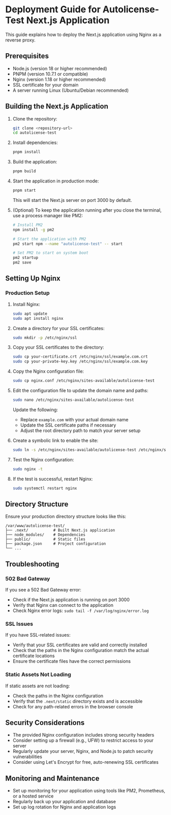 # Deployment Guide for Autolicense-Test Next.js Application

This guide explains how to deploy the Next.js application using Nginx as a reverse proxy.

## Prerequisites

- Node.js (version 18 or higher recommended)
- PNPM (version 10.7.1 or compatible)
- Nginx (version 1.18 or higher recommended)
- SSL certificate for your domain
- A server running Linux (Ubuntu/Debian recommended)

## Building the Next.js Application

1. Clone the repository:

    ```bash
    git clone <repository-url>
    cd autolicense-test
    ```

2. Install dependencies:

    ```bash
    pnpm install
    ```

3. Build the application:

    ```bash
    pnpm build
    ```

4. Start the application in production mode:

    ```bash
    pnpm start
    ```

    This will start the Next.js server on port 3000 by default.

5. (Optional) To keep the application running after you close the terminal, use a process manager like PM2:

    ```bash
    # Install PM2
    npm install -g pm2

    # Start the application with PM2
    pm2 start npm --name "autolicense-test" -- start

    # Set PM2 to start on system boot
    pm2 startup
    pm2 save
    ```

## Setting Up Nginx

### Production Setup

1. Install Nginx:

    ```bash
    sudo apt update
    sudo apt install nginx
    ```

2. Create a directory for your SSL certificates:

    ```bash
    sudo mkdir -p /etc/nginx/ssl
    ```

3. Copy your SSL certificates to the directory:

    ```bash
    sudo cp your-certificate.crt /etc/nginx/ssl/example.com.crt
    sudo cp your-private-key.key /etc/nginx/ssl/example.com.key
    ```

4. Copy the Nginx configuration file:

    ```bash
    sudo cp nginx.conf /etc/nginx/sites-available/autolicense-test
    ```

5. Edit the configuration file to update the domain name and paths:

    ```bash
    sudo nano /etc/nginx/sites-available/autolicense-test
    ```

    Update the following:

    - Replace `example.com` with your actual domain name
    - Update the SSL certificate paths if necessary
    - Adjust the root directory path to match your server setup

6. Create a symbolic link to enable the site:

    ```bash
    sudo ln -s /etc/nginx/sites-available/autolicense-test /etc/nginx/sites-enabled/
    ```

7. Test the Nginx configuration:

    ```bash
    sudo nginx -t
    ```

8. If the test is successful, restart Nginx:
    ```bash
    sudo systemctl restart nginx
    ```

## Directory Structure

Ensure your production directory structure looks like this:

```
/var/www/autolicense-test/
├── .next/           # Built Next.js application
├── node_modules/    # Dependencies
├── public/          # Static files
├── package.json     # Project configuration
└── ...
```

## Troubleshooting

### 502 Bad Gateway

If you see a 502 Bad Gateway error:

- Check if the Next.js application is running on port 3000
- Verify that Nginx can connect to the application
- Check Nginx error logs: `sudo tail -f /var/log/nginx/error.log`

### SSL Issues

If you have SSL-related issues:

- Verify that your SSL certificates are valid and correctly installed
- Check that the paths in the Nginx configuration match the actual certificate locations
- Ensure the certificate files have the correct permissions

### Static Assets Not Loading

If static assets are not loading:

- Check the paths in the Nginx configuration
- Verify that the `.next/static` directory exists and is accessible
- Check for any path-related errors in the browser console

## Security Considerations

- The provided Nginx configuration includes strong security headers
- Consider setting up a firewall (e.g., UFW) to restrict access to your server
- Regularly update your server, Nginx, and Node.js to patch security vulnerabilities
- Consider using Let's Encrypt for free, auto-renewing SSL certificates

## Monitoring and Maintenance

- Set up monitoring for your application using tools like PM2, Prometheus, or a hosted service
- Regularly back up your application and database
- Set up log rotation for Nginx and application logs
